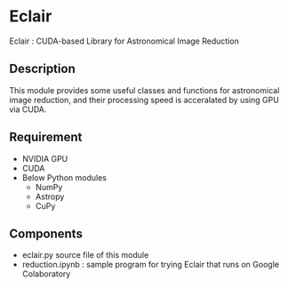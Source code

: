 Eclair
======

Eclair : CUDA-based Library for Astronomical Image Reduction

## Description
This module provides some useful classes and functions
for astronomical image reduction, 
and their processing speed is acceralated by using GPU via CUDA.

## Requirement
* NVIDIA GPU
* CUDA
* Below Python modules
  * NumPy
  * Astropy
  * CuPy

## Components
* eclair.py 
source file of this module
* reduction.ipynb : sample program for trying Eclair that runs on Google Colaboratory

